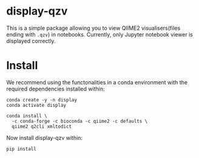 # display-qzv

This is a simple package allowing you to view QIIME2 visualisers(files ending with `.qzv`) in notebooks. Currently, only Jupyter notebook viewer is displayed correctly. 

# Install
We recommend using the functonalities in a conda environment with the required dependencies installed within:
```
conda create -y -n display
conda activate display

conda install \
  -c conda-forge -c bioconda -c qiime2 -c defaults \
  qiime2 q2cli xmltodict
```
Now install display-qzv within:
```
pip install 
```

